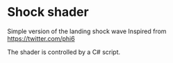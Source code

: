 # Shock shader 

Simple version of the landing shock wave Inspired from https://twitter.com/phi6

The shader is controlled by a C# script. 

